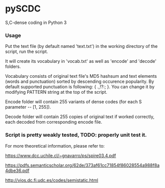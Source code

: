# pySCDC
S,C-dense coding in Python 3

### Usage
Put the text file (by default named 'text.txt') in the working directory of the script, run the script.

It will create its vocabulary in 'vocab.txt' as well as 'encode' and 'decode' folders.

Vocabulary consists of original text file's MD5 hashsum and text elements (words and punctuation) sorted by descending occurence popularity. By default supported punctuation is following: { .,!?:; }. You can change it by modifying PATTERN string at the top of the script.

Encode folder will contain 255 variants of dense codes (for each S parameter -- [1, 255]).

Decode folder will contain 255 copies of original text if worked correctly, each decoded from corresponding encode file.

### Script is pretty weakly tested, TODO: properly unit test it.

For more theoretical information, please refer to:

https://www.dcc.uchile.cl/~gnavarro/ps/spire03.4.pdf

https://pdfs.semanticscholar.org/62de/373af61cc71854f86028554a988f8a4dbe36.pdf

http://vios.dc.fi.udc.es/codes/semistatic.html
